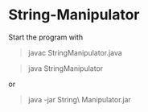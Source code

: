 # String-Manipulator

Start the program with

> javac StringManipulator.java

> java StringManipulator

or

> java -jar String\ Manipulator.jar
